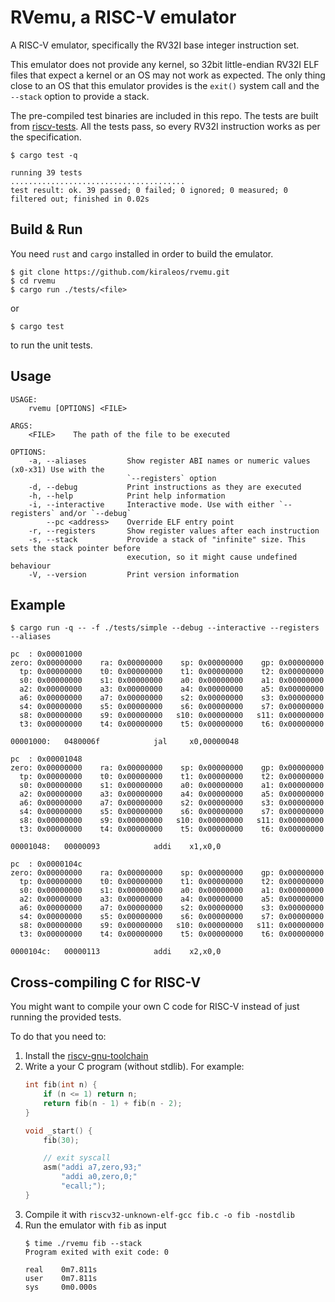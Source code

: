 # RVemu, a RISC-V emulator
A RISC-V emulator, specifically the RV32I base integer instruction set.

This emulator does not provide any kernel, so 32bit little-endian RV32I ELF files that expect a kernel or an OS may not work as expected. The only thing close to an OS that this emulator provides is the `exit()` system call and the `--stack` option to provide a stack.

The pre-compiled test binaries are included in this repo. The tests are built from [riscv-tests](https://github.com/riscv/riscv-tests). All the tests pass, so every RV32I instruction works as per the specification.

```
$ cargo test -q

running 39 tests
.......................................
test result: ok. 39 passed; 0 failed; 0 ignored; 0 measured; 0 filtered out; finished in 0.02s
```

## Build & Run
You need `rust` and `cargo` installed in order to build the emulator.
```
$ git clone https://github.com/kiraleos/rvemu.git
$ cd rvemu
$ cargo run ./tests/<file>
```
or
```
$ cargo test
```
to run the unit tests.

## Usage
```
USAGE:
    rvemu [OPTIONS] <FILE>

ARGS:
    <FILE>    The path of the file to be executed

OPTIONS:
    -a, --aliases         Show register ABI names or numeric values (x0-x31) Use with the
                          `--registers` option
    -d, --debug           Print instructions as they are executed
    -h, --help            Print help information
    -i, --interactive     Interactive mode. Use with either `--registers` and/or `--debug`
        --pc <address>    Override ELF entry point
    -r, --registers       Show register values after each instruction
    -s, --stack           Provide a stack of "infinite" size. This sets the stack pointer before
                          execution, so it might cause undefined behaviour
    -V, --version         Print version information
```
## Example
```
$ cargo run -q -- -f ./tests/simple --debug --interactive --registers --aliases

pc  : 0x00001000
zero: 0x00000000    ra: 0x00000000    sp: 0x00000000    gp: 0x00000000  
  tp: 0x00000000    t0: 0x00000000    t1: 0x00000000    t2: 0x00000000  
  s0: 0x00000000    s1: 0x00000000    a0: 0x00000000    a1: 0x00000000  
  a2: 0x00000000    a3: 0x00000000    a4: 0x00000000    a5: 0x00000000  
  a6: 0x00000000    a7: 0x00000000    s2: 0x00000000    s3: 0x00000000  
  s4: 0x00000000    s5: 0x00000000    s6: 0x00000000    s7: 0x00000000  
  s8: 0x00000000    s9: 0x00000000   s10: 0x00000000   s11: 0x00000000  
  t3: 0x00000000    t4: 0x00000000    t5: 0x00000000    t6: 0x00000000  

00001000:   0480006f            jal     x0,00000048

pc  : 0x00001048
zero: 0x00000000    ra: 0x00000000    sp: 0x00000000    gp: 0x00000000  
  tp: 0x00000000    t0: 0x00000000    t1: 0x00000000    t2: 0x00000000  
  s0: 0x00000000    s1: 0x00000000    a0: 0x00000000    a1: 0x00000000  
  a2: 0x00000000    a3: 0x00000000    a4: 0x00000000    a5: 0x00000000  
  a6: 0x00000000    a7: 0x00000000    s2: 0x00000000    s3: 0x00000000  
  s4: 0x00000000    s5: 0x00000000    s6: 0x00000000    s7: 0x00000000  
  s8: 0x00000000    s9: 0x00000000   s10: 0x00000000   s11: 0x00000000  
  t3: 0x00000000    t4: 0x00000000    t5: 0x00000000    t6: 0x00000000  

00001048:   00000093            addi    x1,x0,0

pc  : 0x0000104c
zero: 0x00000000    ra: 0x00000000    sp: 0x00000000    gp: 0x00000000  
  tp: 0x00000000    t0: 0x00000000    t1: 0x00000000    t2: 0x00000000  
  s0: 0x00000000    s1: 0x00000000    a0: 0x00000000    a1: 0x00000000  
  a2: 0x00000000    a3: 0x00000000    a4: 0x00000000    a5: 0x00000000  
  a6: 0x00000000    a7: 0x00000000    s2: 0x00000000    s3: 0x00000000  
  s4: 0x00000000    s5: 0x00000000    s6: 0x00000000    s7: 0x00000000  
  s8: 0x00000000    s9: 0x00000000   s10: 0x00000000   s11: 0x00000000  
  t3: 0x00000000    t4: 0x00000000    t5: 0x00000000    t6: 0x00000000  

0000104c:   00000113            addi    x2,x0,0
```
## Cross-compiling C for RISC-V
You might want to compile your own C code for RISC-V instead of just running the provided tests.

To do that you need to: 
1. Install the [riscv-gnu-toolchain](https://github.com/riscv-collab/riscv-gnu-toolchain) 
2. Write a your C program (without stdlib). For example:
    ```c
    int fib(int n) {
        if (n <= 1) return n;
        return fib(n - 1) + fib(n - 2);
    }
    
    void _start() {
        fib(30);
    
        // exit syscall
        asm("addi a7,zero,93;"
            "addi a0,zero,0;"
            "ecall;");
    }
    ```
3. Compile it with `riscv32-unknown-elf-gcc fib.c -o fib -nostdlib`
4. Run the emulator with `fib` as input
    ```
    $ time ./rvemu fib --stack
    Program exited with exit code: 0

    real    0m7.811s
    user    0m7.811s
    sys     0m0.000s
    ```